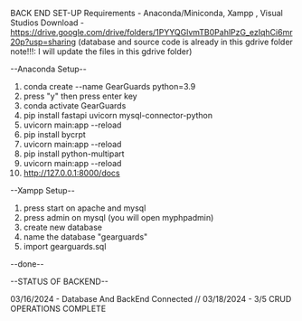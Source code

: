 BACK END SET-UP
Requirements - Anaconda/Miniconda, Xampp , Visual Studios
Download - https://drive.google.com/drive/folders/1PYYQGlvmTB0PahlPzG_ezIqhCi6mr20p?usp=sharing (database and source code is already in this gdrive folder note!!!: I will update the files in this gdrive folder)

--Anaconda Setup-- 
1. conda create --name GearGuards python=3.9
2. press "y" then press enter key
3. conda activate GearGuards
4. pip install fastapi uvicorn mysql-connector-python
5. uvicorn main:app --reload
6. pip install bycrpt
7. uvicorn main:app --reload
8. pip install python-multipart
9. uvicorn main:app --reload
10. http://127.0.0.1:8000/docs

--Xampp Setup--
1. press start on apache and mysql
2. press admin on mysql (you will open myphpadmin)
3. create new database
4. name the database "gearguards"
5. import gearguards.sql
   

--done--

--STATUS OF BACKEND--

03/16/2024 - Database And BackEnd Connected
//
03/18/2024 - 3/5 CRUD OPERATIONS COMPLETE 



    
